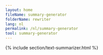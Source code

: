 ```yaml
---
layout: home
fileName: summary-generator
folderName: rewriter
lang: nl
permalink: /nl/summary-generator
tool: summary-generator
---
```

{% include section/text-summarizer.html %}
